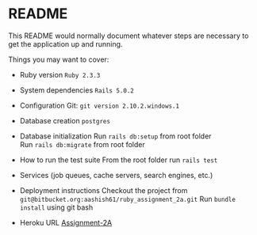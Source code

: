 # README

This README would normally document whatever steps are necessary to get the
application up and running.

Things you may want to cover:

* Ruby version
`Ruby 2.3.3`

* System dependencies
`Rails 5.0.2`

* Configuration
Git: `git version 2.10.2.windows.1`

* Database creation
`postgres`

* Database initialization
Run `rails db:setup` from root folder  
Run `rails db:migrate` from root folder

* How to run the test suite
From the root folder run `rails test`

* Services (job queues, cache servers, search engines, etc.)

* Deployment instructions
Checkout the project from `git@bitbucket.org:aashish61/ruby_assignment_2a.git`
Run `bundle install` using git bash


* Heroku URL
[Assignment-2A](https://vast-bayou-50586.herokuapp.com/)